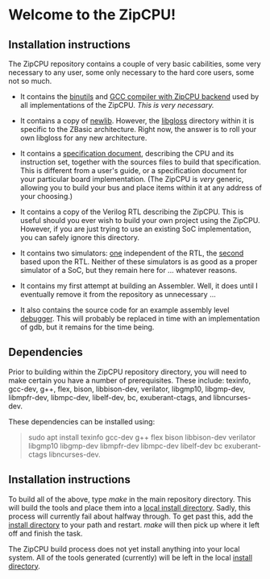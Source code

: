 # Welcome to the ZipCPU!
## Installation instructions

The ZipCPU repository contains a couple of very basic cabilities, some very necessary to any user, some only necessary to the hard core users, some not so much.

- It contains the [binutils](sw/binutils-2.27-zip) and [GCC compiler with ZipCPU backend](sw/gcc-6.2.0-zip) used by all implementations of the ZipCPU.  *This is very necessary.*

- It contains a copy of [newlib](sw/newlib-2.5.0-zip).  However, the [libgloss](sw/newlib-2.5.0-zip/libgloss/zip) directory within it is specific to the ZBasic architecture.  Right now, the answer is to roll your own libgloss for any new architecture.

- It contains a [specification document](doc/spec.pdf), describing the CPU and its instruction set, together with the sources files to build that specification.  This is different from a user's guide, or a specification document for your particular board implementation.  (The ZipCPU is *very* generic, allowing you to build your bus and place items within it at any address of your choosing.)

- It contains a copy of the Verilog RTL describing the ZipCPU.  This is useful should you ever wish to build your own project using the ZipCPU.  However, if you are just trying to use an existing SoC implementation, you can safely ignore this directory.

- It contains two simulators: [one](sim/cpp) independent of the RTL, the [second](sim/verilator) based upon the RTL.  Neither of these simulators is as good as a proper simulator of a SoC, but they remain here for ... whatever reasons.

- It contains my first attempt at building an Assembler.  Well, it does until I eventually remove it from the repository as unnecessary ...

- It also contains the source code for an example assembly level [debugger](sw/zipdbg).  This will probably be replaced in time with an implementation of gdb, but it remains for the time being.

## Dependencies

Prior to building within the ZipCPU repository directory, you will need to make certain you have a number of prerequisites.  These include: texinfo, gcc-dev, g++, flex, bison, libbison-dev, verilator, libgmp10, libgmp-dev, libmpfr-dev, libmpc-dev, libelf-dev, bc, exuberant-ctags, and libncurses-dev.

These dependencies can be installed using:

> sudo apt install texinfo gcc-dev g++ flex bison libbison-dev verilator libgmp10 libgmp-dev libmpfr-dev libmpc-dev libelf-dev bc exuberant-ctags libncurses-dev.

## Installation instructions
To build all of the above, type _make_ in the main repository directory.  This will build the tools and place them into a [local install directory](sw/install/cross-tools/bin).  Sadly, this process will currently fail about halfway through.  To get past this, add the [install directory](sw/install/cross-tools/bin) to your path and restart.  _make_ will then pick up where it left off and finish the task.

The ZipCPU build process does not yet install anything into your local system.  All of the tools generated (currently) will be left in the local [install directory](sw/install).
